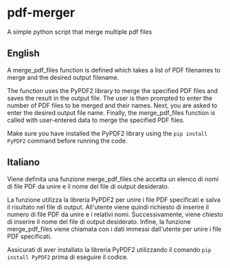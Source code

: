 # pdf-merger
A simple python script that merge multiple pdf files

## English

A merge_pdf_files function is defined which takes a list of PDF filenames to merge and the desired output filename.

The function uses the PyPDF2 library to merge the specified PDF files and saves the result in the output file.
The user is then prompted to enter the number of PDF files to be merged and their names.
Next, you are asked to enter the desired output file name.
Finally, the merge_pdf_files function is called with user-entered data to merge the specified PDF files.

Make sure you have installed the PyPDF2 library using the `pip install PyPDF2` command before running the code.

## Italiano

Viene definita una funzione merge_pdf_files che accetta un elenco di nomi di file PDF da unire e il nome del file di output desiderato.

La funzione utilizza la libreria PyPDF2 per unire i file PDF specificati e salva il risultato nel file di output.
All'utente viene quindi richiesto di inserire il numero di file PDF da unire e i relativi nomi.
Successivamente, viene chiesto di inserire il nome del file di output desiderato.
Infine, la funzione merge_pdf_files viene chiamata con i dati immessi dall'utente per unire i file PDF specificati.

Assicurati di aver installato la libreria PyPDF2 utilizzando il comando `pip install PyPDF2` prima di eseguire il codice.
